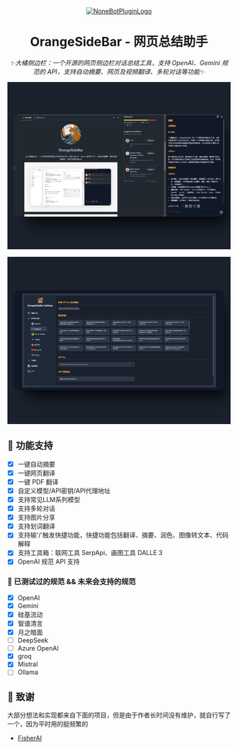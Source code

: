 <div align="center">
<a href="https://v2.nonebot.dev/store"><img src="https://s2.loli.net/2025/01/05/XYGifeDpurHO7mV.png" width="180" height="180" alt="NoneBotPluginLogo"></a>

# OrangeSideBar - 网页总结助手

_✨大橘侧边栏：一个开源的网页侧边栏对话总结工具，支持 OpenAI、Gemini 规范的 API，支持自动摘要、网页及视频翻译、多轮对话等功能✨_

</div>

![](./public/sidebar.png)

![](./public/settings.png)

## 🚀 功能支持
- [x] 一键自动摘要
- [x] 一键网页翻译
- [x] 一键 PDF 翻译
- [x] 自定义模型/API密钥/API代理地址
- [x] 支持常见LLM系列模型
- [x] 支持多轮对话
- [x] 支持图片分享
- [x] 支持划词翻译
- [x] 支持输'/'触发快捷功能，快捷功能包括翻译、摘要、润色、图像转文本、代码解释
- [x] 支持工具箱：联网工具 SerpApi、画图工具 DALLE 3
- [x] OpenAI 规范 API 支持

### 🧪 已测试过的规范 && 未来会支持的规范

- [x] OpenAI
- [x] Gemini
- [x] 硅基流动
- [x] 智谱清言
- [x] 月之暗面
- [ ] DeepSeek
- [ ] Azure OpenAl
- [x] groq
- [x] Mistral
- [ ] Ollama

## 🌼 致谢

大部分想法和实现都来自下面的项目，但是由于作者长时间没有维护，就自行写了一个，因为平时用的挺频繁的

- [FisherAI](https://github.com/fisherdaddy/FisherAI)
